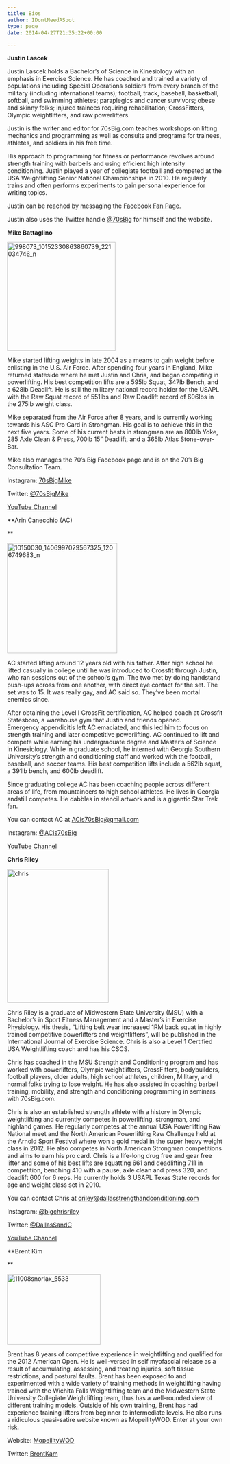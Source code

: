 ```yaml
---
title: Bios
author: IDontNeedASpot
type: page
date: 2014-04-27T21:35:22+00:00

---
```

**Justin Lascek**

Justin Lascek holds a Bachelor&#8217;s of Science in Kinesiology with an emphasis in Exercise Science. He has coached and trained a variety of populations including Special Operations soldiers from every branch of the military (including international teams); football, track, baseball, basketball, softball, and swimming athletes; paraplegics and cancer survivors; obese and skinny folks; injured trainees requiring rehabilitation; CrossFitters, Olympic weightlifters, and raw powerlifters.

Justin is the writer and editor for 70sBig.com teaches workshops on lifting mechanics and programming as well as consults and programs for trainees, athletes, and soldiers in his free time.

His approach to programming for fitness or performance revolves around strength training with barbells and using efficient high intensity conditioning. Justin played a year of collegiate football and competed at the USA Weightlifting Senior National Championships in 2010. He regularly trains and often performs experiments to gain personal experience for writing topics.

Justin can be reached by messaging the [Facebook Fan Page][1].
  
Justin also uses the Twitter handle <a href="https://twitter.com/70sBig" target="_blank">@70sBig</a> for himself and the website.

**Mike Battaglino**

[<img data-attachment-id="9918" data-permalink="/about/bios/998073_10152330863860739_221034746_n/" data-orig-file="/2014/04/998073_10152330863860739_221034746_n.jpg" data-orig-size="640,640" data-comments-opened="1" data-image-meta="{&quot;aperture&quot;:&quot;0&quot;,&quot;credit&quot;:&quot;&quot;,&quot;camera&quot;:&quot;&quot;,&quot;caption&quot;:&quot;&quot;,&quot;created_timestamp&quot;:&quot;0&quot;,&quot;copyright&quot;:&quot;&quot;,&quot;focal_length&quot;:&quot;0&quot;,&quot;iso&quot;:&quot;0&quot;,&quot;shutter_speed&quot;:&quot;0&quot;,&quot;title&quot;:&quot;&quot;}" data-image-title="998073_10152330863860739_221034746_n" data-image-description="" data-medium-file="/2014/04/998073_10152330863860739_221034746_n-200x200.jpg" data-large-file="/2014/04/998073_10152330863860739_221034746_n-450x450.jpg" class="alignright wp-image-9918" src="/2014/04/998073_10152330863860739_221034746_n-450x450.jpg" alt="998073_10152330863860739_221034746_n" width="253" height="253" srcset="/2014/04/998073_10152330863860739_221034746_n-450x450.jpg 450w, /2014/04/998073_10152330863860739_221034746_n-150x150.jpg 150w, /2014/04/998073_10152330863860739_221034746_n-200x200.jpg 200w, /2014/04/998073_10152330863860739_221034746_n-300x300.jpg 300w, /2014/04/998073_10152330863860739_221034746_n.jpg 640w" sizes="(max-width: 253px) 100vw, 253px" />][2]

Mike started lifting weights in late 2004 as a means to gain weight before enlisting in the U.S. Air Force. After spending four years in England, Mike returned stateside where he met Justin and Chris, and began competing in powerlifting. His best competition lifts are a 595lb Squat, 347lb Bench, and a 628lb Deadlift. He is still the military national record holder for the USAPL with the Raw Squat record of 551lbs and Raw Deadlift record of 606lbs in the 275lb weight class.

Mike separated from the Air Force after 8 years, and is currently working towards his ASC Pro Card in Strongman. His goal is to achieve this in the next five years. Some of his current bests in strongman are an 800lb Yoke, 285 Axle Clean & Press, 700lb 15” Deadlift, and a 365lb Atlas Stone-over-Bar.

Mike also manages the 70’s Big Facebook page and is on the 70&#8217;s Big Consultation Team.
  
Instagram: <a href="http://instagram.com/70sbigmike" target="_blank">70sBigMike</a>
  
Twitter: <a href="https://twitter.com/70sBigMike" target="_blank">@70sBigMike</a>
  
<a href="https://www.youtube.com/channel/UCZ0GZFjjG1Y0oS2boxDdNMw" target="_blank">YouTube Channel</a>

**Arin Canecchio (AC)
  
** 
  
[<img data-attachment-id="9912" data-permalink="/about/bios/10150030_1406997029567325_1206749683_n/" data-orig-file="/2014/04/10150030_1406997029567325_1206749683_n.jpg" data-orig-size="960,960" data-comments-opened="1" data-image-meta="{&quot;aperture&quot;:&quot;0&quot;,&quot;credit&quot;:&quot;&quot;,&quot;camera&quot;:&quot;&quot;,&quot;caption&quot;:&quot;&quot;,&quot;created_timestamp&quot;:&quot;0&quot;,&quot;copyright&quot;:&quot;&quot;,&quot;focal_length&quot;:&quot;0&quot;,&quot;iso&quot;:&quot;0&quot;,&quot;shutter_speed&quot;:&quot;0&quot;,&quot;title&quot;:&quot;&quot;}" data-image-title="10150030_1406997029567325_1206749683_n" data-image-description="" data-medium-file="/2014/04/10150030_1406997029567325_1206749683_n-200x200.jpg" data-large-file="/2014/04/10150030_1406997029567325_1206749683_n-450x450.jpg" class="alignright wp-image-9912" src="/2014/04/10150030_1406997029567325_1206749683_n-200x200.jpg" alt="10150030_1406997029567325_1206749683_n" width="257" height="257" srcset="/2014/04/10150030_1406997029567325_1206749683_n-200x200.jpg 200w, /2014/04/10150030_1406997029567325_1206749683_n-150x150.jpg 150w, /2014/04/10150030_1406997029567325_1206749683_n-450x450.jpg 450w, /2014/04/10150030_1406997029567325_1206749683_n-300x300.jpg 300w, /2014/04/10150030_1406997029567325_1206749683_n.jpg 960w" sizes="(max-width: 257px) 100vw, 257px" />][3]

AC started lifting around 12 years old with his father. After high school he lifted casually in college until he was introduced to Crossfit through Justin, who ran sessions out of the school’s gym. The two met by doing handstand push-ups across from one another, with direct eye contact for the set. The set was to 15. It was really gay, and AC said so. They&#8217;ve been mortal enemies since.

After obtaining the Level I CrossFit certification, AC helped coach at Crossfit Statesboro, a warehouse gym that Justin and friends opened. Emergency appendicitis left AC emaciated, and this led him to focus on strength training and later competitive powerlifting. AC continued to lift and compete while earning his undergraduate degree and Master&#8217;s of Science in Kinesiology. While in graduate school, he interned with Georgia Southern University’s strength and conditioning staff and worked with the football, baseball, and soccer teams. His best competition lifts include a 562lb squat, a 391lb bench, and 600lb deadlift.

Since graduating college AC has been coaching people across different areas of life, from mountaineers to high school athletes. He lives in Georgia andstill competes. He dabbles in stencil artwork and is a gigantic Star Trek fan.

You can contact AC at <a href="mailto:ACis70sBig@gmail.com" target="_blank">ACis70sBig@gmail.com</a>
  
Instagram: <a href="http://instagram.com/acis70sbig" target="_blank">@ACis70sBig</a>
  
<a href="https://www.youtube.com/user/acanecc1" target="_blank">YouTube Channel</a>

**Chris Riley**

[<img data-attachment-id="9993" data-permalink="/about/bios/404866_339092536103123_202845175_n/" data-orig-file="/2014/04/404866_339092536103123_202845175_n.jpg" data-orig-size="452,603" data-comments-opened="1" data-image-meta="{&quot;aperture&quot;:&quot;0&quot;,&quot;credit&quot;:&quot;&quot;,&quot;camera&quot;:&quot;&quot;,&quot;caption&quot;:&quot;&quot;,&quot;created_timestamp&quot;:&quot;0&quot;,&quot;copyright&quot;:&quot;&quot;,&quot;focal_length&quot;:&quot;0&quot;,&quot;iso&quot;:&quot;0&quot;,&quot;shutter_speed&quot;:&quot;0&quot;,&quot;title&quot;:&quot;&quot;}" data-image-title="chris" data-image-description="" data-medium-file="/2014/04/404866_339092536103123_202845175_n-149x200.jpg" data-large-file="/2014/04/404866_339092536103123_202845175_n-450x600.jpg" class="alignright wp-image-9993" src="/2014/04/404866_339092536103123_202845175_n-450x600.jpg" alt="chris" width="237" height="312" />][4]

Chris Riley is a graduate of Midwestern State University (MSU) with a Bachelor’s in Sport Fitness Management and a Master’s in Exercise Physiology. His thesis, “Lifting belt wear increased 1RM back squat in highly trained competitive powerlifters and weightlifters”, will be published in the International Journal of Exercise Science. Chris is also a Level 1 Certified USA Weightlifting coach and has his CSCS.

Chris has coached in the MSU Strength and Conditioning program and has worked with powerlifters, Olympic weightlifters, CrossFitters, bodybuilders, football players, older adults, high school athletes, children, Military, and normal folks trying to lose weight. He has also assisted in coaching barbell training, mobility, and strength and conditioning programming in seminars with 70sBig.com.

Chris is also an established strength athlete with a history in Olympic weightlifting and currently competes in powerlifting, strongman, and highland games. He regularly competes at the annual USA Powerlifting Raw National meet and the North American Powerlifting Raw Challenge held at the Arnold Sport Festival where won a gold medal in the super heavy weight class in 2012. He also competes in North American Strongman competitions and aims to earn his pro card. Chris is a life-long drug free and gear free lifter and some of his best lifts are squatting 661 and deadlifting 711 in competition, benching 410 with a pause, axle clean and press 320, and deadlift 600 for 6 reps. He currently holds 3 USAPL Texas State records for age and weight class set in 2010.

You can contact Chris at <a href="mailto:criley@dallasstrengthandconditioning.com" target="_blank">criley@dallasstrengthandconditioning.com</a>
  
Instagram: <a href="http://instagram.com/bigchrisriley" target="_blank">@bigchrisriley</a>
  
Twitter: <a href="https://twitter.com/@DallasSandC" target="_blank">@DallasSandC</a>
  
<a href="https://www.youtube.com/channel/UCUfD5aWkNRAtwBCykahA9Ng" target="_blank">YouTube Channel</a>

**Brent Kim
  
** 
  
[<img data-attachment-id="9917" data-permalink="/about/bios/11008snorlax_5533/" data-orig-file="/2014/04/11008snorlax_5533.jpg" data-orig-size="218,164" data-comments-opened="1" data-image-meta="{&quot;aperture&quot;:&quot;0&quot;,&quot;credit&quot;:&quot;&quot;,&quot;camera&quot;:&quot;&quot;,&quot;caption&quot;:&quot;&quot;,&quot;created_timestamp&quot;:&quot;0&quot;,&quot;copyright&quot;:&quot;&quot;,&quot;focal_length&quot;:&quot;0&quot;,&quot;iso&quot;:&quot;0&quot;,&quot;shutter_speed&quot;:&quot;0&quot;,&quot;title&quot;:&quot;&quot;}" data-image-title="11008snorlax_5533" data-image-description="" data-medium-file="/2014/04/11008snorlax_5533-200x150.jpg" data-large-file="/2014/04/11008snorlax_5533.jpg" class="alignright size-full wp-image-9917" src="/2014/04/11008snorlax_5533.jpg" alt="11008snorlax_5533" width="218" height="164" srcset="/2014/04/11008snorlax_5533.jpg 218w, /2014/04/11008snorlax_5533-150x112.jpg 150w, /2014/04/11008snorlax_5533-200x150.jpg 200w" sizes="(max-width: 218px) 100vw, 218px" />][5]

Brent has 8 years of competitive experience in weightlifting and qualified for the 2012 American Open. He is well-versed in self myofascial release as a result of accumulating, assessing, and treating injuries, soft tissue restrictions, and postural faults. Brent has been exposed to and experimented with a wide variety of training methods in weightlifting having trained with the Wichita Falls Weightlifting team and the Midwestern State University Collegiate Weightlifting team, thus has a well-rounded view of different training models. Outside of his own training, Brent has had experience training lifters from beginner to intermediate levels. He also runs a ridiculous quasi-satire website known as MopeilityWOD. Enter at your own risk.
  
Website: <a href="http://mopeilitywod.com/" target="_blank">MopeilityWOD</a>
  
Twitter: <a href="https://twitter.com/BrontKam" target="_blank">BrontKam</a>

&nbsp;

 [1]: https://www.facebook.com/70sBig
 [2]: /2014/04/998073_10152330863860739_221034746_n.jpg
 [3]: /2014/04/10150030_1406997029567325_1206749683_n.jpg
 [4]: /2014/04/404866_339092536103123_202845175_n.jpg
 [5]: /2014/04/11008snorlax_5533.jpg
